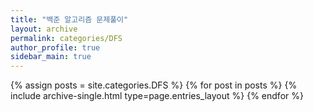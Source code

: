 ```yaml
---
title: "백준 알고리즘 문제풀이"
layout: archive
permalink: categories/DFS
author_profile: true
sidebar_main: true
---
```



{% assign posts = site.categories.DFS %}
{% for post in posts %} {% include archive-single.html type=page.entries_layout %} {% endfor %}